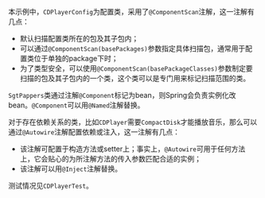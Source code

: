 本示例中，`CDPlayerConfig`为配置类，采用了`@ComponentScan`注解，这一注解有几点：
  * 默认扫描配置类所在的包及其子包内；
  * 可以通过`@ComponentScan(basePackages)`参数指定具体扫描包，通常用于配置类位于单独的package下时；
  * 为了类型安全，可以使用`@ComponentScan(basePackageClasses)`参数制定要扫描的包及其子包内的一个类，这个类可以是专门用来标记扫描范围的类。

`SgtPappers`类通过注解`@Component`标记为bean，则Spring会负责实例化改bean。`@Component`可以用`@Named`注解替换。

对于存在依赖关系的类，比如`CDPlayer`需要`CompactDisk`才能播放音乐，那么可以通过`@Autowire`注解配置依赖或注入，这一注解有几点：
  * 该注解可配置于构造方法或setter上；事实上，`@Autowire`可用于任何方法上，它会贴心的为所注解方法的传入参数匹配合适的实例；
  * 该注解可以用`@Inject`注解替换。
  
测试情况见`CDPlayerTest`。